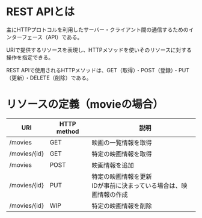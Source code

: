 # REST APIとは
主にHTTPプロトコルを利用したサーバー・クライアント間の通信するためのインターフェース（API）である。

URIで提供するリソースを表現し、HTTPメソッドを使いそのリソースに対する操作を指定できる。

REST APIで使用されるHTTPメソッドは、GET（取得）・POST（登録）・PUT（更新）・DELETE（削除）である。

# リソースの定義（movieの場合）

|  URI  |  HTTP method  |　説明　|
| ----  | ---- | ---- |
|  /movies  |  GET  |  映画の一覧情報を取得  |
|  /movies/{id}  |  GET  |  特定の映画情報を取得  |
|  /movies  |  POST  | 映画情報を追加  |
|  /movies/{id}  |  PUT  |  特定の映画情報を更新　<br>IDが事前に決まっている場合は、映画情報の作成  |
|  /movies/{id}  |  WIP  |  特定の映画情報を削除  |